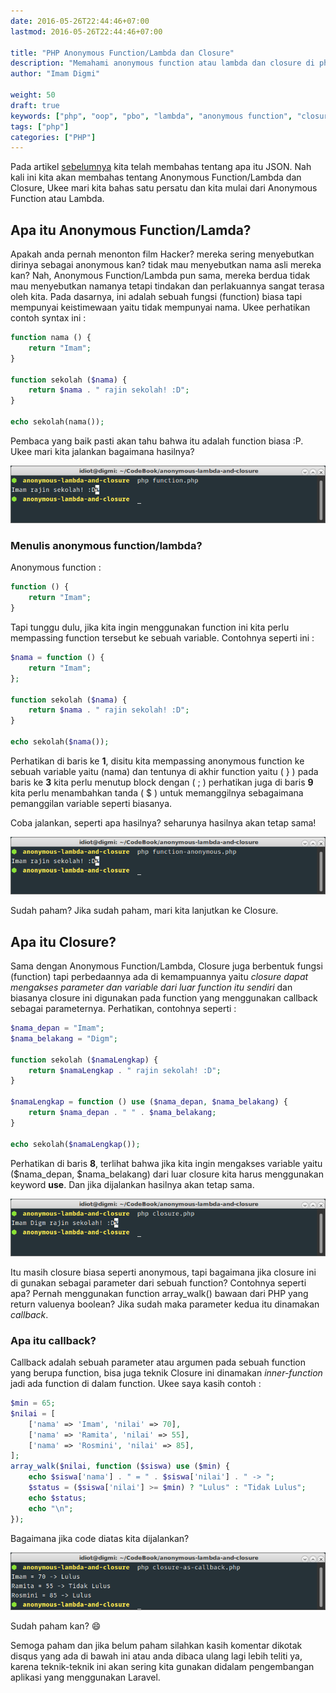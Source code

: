 ```yaml
---
date: 2016-05-26T22:44:46+07:00
lastmod: 2016-05-26T22:44:46+07:00

title: "PHP Anonymous Function/Lambda dan Closure"
description: "Memahami anonymous function atau lambda dan closure di php"
author: "Imam Digmi"

weight: 50
draft: true
keywords: ["php", "oop", "pbo", "lambda", "anonymous function", "closure"]
tags: ["php"]
categories: ["PHP"]
---
```


Pada artikel [sebelumnya](http://imamdigmi.github.io/post/php-json/) kita telah membahas tentang apa itu JSON.
Nah kali ini kita akan membahas tentang Anonymous Function/Lambda dan Closure,
Ukee mari kita bahas satu persatu dan kita mulai dari Anonymous Function atau Lambda.

## Apa itu Anonymous Function/Lamda?
Apakah anda pernah menonton film Hacker? mereka sering menyebutkan dirinya sebagai anonymous kan?
tidak mau menyebutkan nama asli mereka kan?
Nah, Anonymous Function/Lambda pun sama, mereka berdua tidak mau menyebutkan namanya tetapi
tindakan dan perlakuannya sangat terasa oleh kita.
Pada dasarnya, ini adalah sebuah fungsi (function) biasa tapi mempunyai keistimewaan yaitu tidak mempunyai nama.
Ukee perhatikan contoh syntax ini :
``` php
function nama () {
    return "Imam";
}

function sekolah ($nama) {
    return $nama . " rajin sekolah! :D";
}

echo sekolah(nama());
```
Pembaca yang baik pasti akan tahu bahwa itu adalah function biasa :P. Ukee mari kita jalankan bagaimana hasilnya?

![Function Basic](/images/php-anonymous-function-lambda-dan-closure/function-basic.png)

### Menulis anonymous function/lambda?
Anonymous function :
``` php
function () {
    return "Imam";
}
```
Tapi tunggu dulu, jika kita ingin menggunakan function ini kita perlu mempassing function tersebut ke sebuah variable. Contohnya seperti ini :
``` php
$nama = function () {
    return "Imam";
};

function sekolah ($nama) {
    return $nama . " rajin sekolah! :D";
}

echo sekolah($nama());
```
Perhatikan di baris ke __1__, disitu kita mempassing anonymous function ke sebuah variable yaitu (nama) dan tentunya di akhir
function yaitu ( } ) pada baris ke __3__ kita perlu menutup block dengan ( ; )
perhatikan juga di baris __9__ kita perlu menambahkan tanda ( $ ) untuk memanggilnya sebagaimana pemanggilan variable seperti biasanya.

Coba jalankan, seperti apa hasilnya? seharunya hasilnya akan tetap sama!

![Function Anonymous](/images/php-anonymous-function-lambda-dan-closure/function-anonymous.png)

Sudah paham? Jika sudah paham, mari kita lanjutkan ke Closure.

## Apa itu Closure?
Sama dengan Anonymous Function/Lambda, Closure juga berbentuk fungsi (function) tapi perbedaannya ada di kemampuannya yaitu
_closure dapat mengakses parameter dan variable dari luar function itu sendiri_ dan biasanya closure ini digunakan pada function yang menggunakan callback sebagai parameternya. Perhatikan, contohnya seperti :
``` php
$nama_depan = "Imam";
$nama_belakang = "Digm";

function sekolah ($namaLengkap) {
    return $namaLengkap . " rajin sekolah! :D";
}

$namaLengkap = function () use ($nama_depan, $nama_belakang) {
    return $nama_depan . " " . $nama_belakang;
}

echo sekolah($namaLengkap());
```
Perhatikan di baris __8__, terlihat bahwa jika kita ingin mengakses variable yaitu ($nama_depan, $nama_belakang) dari luar closure kita harus menggunakan keyword __use__.
Dan jika dijalankan hasilnya akan tetap sama.

![Closure](/images/php-anonymous-function-lambda-dan-closure/closure.png)

Itu masih closure biasa seperti anonymous, tapi bagaimana jika closure ini di gunakan sebagai parameter dari sebuah function? Contohnya seperti apa?
Pernah menggunakan function array_walk() bawaan dari PHP yang return valuenya boolean? Jika sudah maka parameter kedua itu dinamakan _callback_.

### Apa itu callback?
Callback adalah sebuah parameter atau argumen pada sebuah function yang berupa function,
bisa juga teknik Closure ini dinamakan _inner-function_ jadi ada function di dalam function. Ukee saya kasih contoh :

``` php
$min = 65;
$nilai = [
    ['nama' => 'Imam', 'nilai' => 70],
    ['nama' => 'Ramita', 'nilai' => 55],
    ['nama' => 'Rosmini', 'nilai' => 85],
];
array_walk($nilai, function ($siswa) use ($min) {
    echo $siswa['nama'] . " = " . $siswa['nilai'] . " -> ";
    $status = ($siswa['nilai'] >= $min) ? "Lulus" : "Tidak Lulus";
    echo $status;
    echo "\n";
});
```
Bagaimana jika code diatas kita dijalankan?

![Closure as Callback](/images/php-anonymous-function-lambda-dan-closure/closure-as-callback.png)

Sudah paham kan? :smile:

Semoga paham dan jika belum paham silahkan kasih komentar dikotak disqus yang ada di bawah ini atau anda dibaca ulang lagi lebih teliti ya,
karena teknik-teknik ini akan sering kita gunakan didalam pengembangan aplikasi yang menggunakan Laravel.